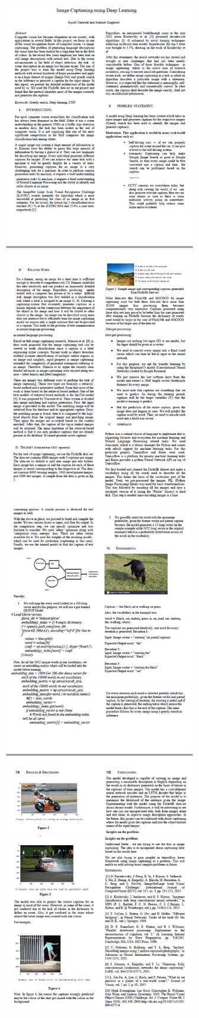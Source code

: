 ![](https://github.com/a-dwivedi/Image-Captioning-using-Deep-Learning/blob/main/Reports/A1.png)
![](https://github.com/a-dwivedi/Image-Captioning-using-Deep-Learning/blob/main/Reports/A2.png)
![](https://github.com/a-dwivedi/Image-Captioning-using-Deep-Learning/blob/main/Reports/A3.png)
![](https://github.com/a-dwivedi/Image-Captioning-using-Deep-Learning/blob/main/Reports/A4.png)
![](https://github.com/a-dwivedi/Image-Captioning-using-Deep-Learning/blob/main/Reports/A5.png)
![](https://github.com/a-dwivedi/Image-Captioning-using-Deep-Learning/blob/main/Reports/A6.png)




















